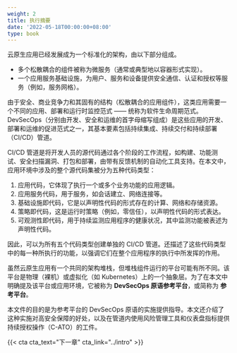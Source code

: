 ```yaml
---
weight: 2
title: 执行摘要
date: '2022-05-18T00:00:00+08:00'
type: book
---
```


云原生应用已经发展成为一个标准化的架构，由以下部分组成。

-   多个松散耦合的组件被称为微服务（通常或典型地以容器形式实现）。
-   一个应用服务基础设施，为用户、服务和设备提供安全通信、认证和授权等服务（例如，服务网格）。

由于安全、商业竞争力和其固有的结构（松散耦合的应用组件），这类应用需要一个不同的应用、部署和运行时监控范式 —— 统称为软件生命周期范式。DevSecOps（分别由开发、安全和运维的首字母缩写组成）是这些应用的开发、部署和运维的促进范式之一，其基本要素包括持续集成、持续交付和持续部署（CI/CD）管道。

CI/CD 管道是将开发人员的源代码通过各个阶段的工作流程，如构建、功能测试、安全扫描漏洞、打包和部署，由带有反馈机制的自动化工具支持。在本文中，应用环境中涉及的整个源代码集被分为五种代码类型：

1.  应用代码，它体现了执行一个或多个业务功能的应用逻辑。
2.  应用服务代码，用于服务，如会话建立、网络连接等。
3.  基础设施即代码，它是以声明性代码的形式存在的计算、网络和存储资源。
4.  策略即代码，这是运行时策略（例如，零信任），以声明性代码的形式表达。
5.  可观测性即代码，用于持续监测应用程序的健康状况，其中监测功能被表述为声明性代码。

因此，可以为所有五个代码类型创建单独的 CI/CD 管道。还描述了这些代码类型中的每一种所执行的功能，以强调它们在整个应用程序的执行中所发挥的作用。

虽然云原生应用有一个共同的架构堆栈，但堆栈组件运行的平台可能有所不同。该平台是物理（裸机）或虚拟化（如 Kubernetes）上的一个抽象层。为了在本文中明确提及该平台或应用环境，它被称为 **DevSecOps 原语参考平台**，或简称为 **参考平台**。

本文件的目的是为参考平台的 DevSecOps 原语的实施提供指导。本文还介绍了这种实施对高安全保障的好处，以及在管道内使用风险管理工具和仪表盘指标提供持续授权操作（C-ATO）的工件。

{{< cta cta_text="下一章" cta_link="../intro" >}}